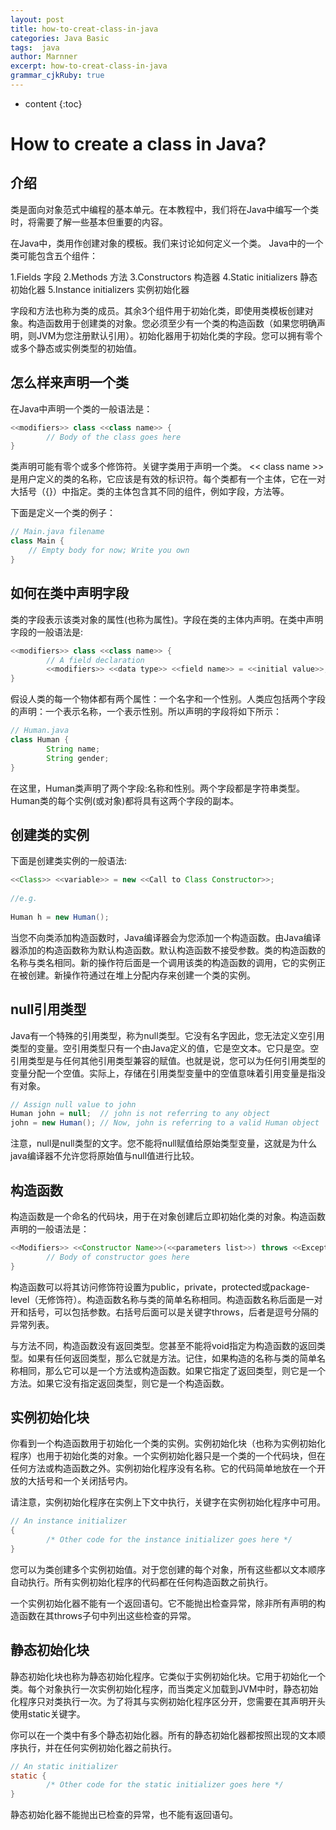 ```yaml
---
layout: post
title: how-to-creat-class-in-java
categories: Java Basic
tags:  java 
author: Marnner
excerpt: how-to-creat-class-in-java
grammar_cjkRuby: true
---
```


* content
{:toc}

# How to create a class in Java?


## 介绍

类是面向对象范式中编程的基本单元。在本教程中，我们将在Java中编写一个类时，将需要了解一些基本但重要的内容。

在Java中，类用作创建对象的模板。我们来讨论如何定义一个类。 Java中的一个类可能包含五个组件：

1.Fields 字段
2.Methods 方法
3.Constructors 构造器
4.Static initializers 静态初始化器
5.Instance initializers 实例初始化器

字段和方法也称为类的成员。其余3个组件用于初始化类，即使用类模板创建对象。构造函数用于创建类的对象。您必须至少有一个类的构造函数（如果您明确声明，则JVM为您注册默认引用）。初始化器用于初始化类的字段。您可以拥有零个或多个静态或实例类型的初始值。

## 怎么样来声明一个类

在Java中声明一个类的一般语法是：

``` java
<<modifiers>> class <<class name>> {
        // Body of the class goes here
}
```

类声明可能有零个或多个修饰符。关键字类用于声明一个类。 << class name >>是用户定义的类的名称，它应该是有效的标识符。每个类都有一个主体，它在一对大括号（{}）中指定。类的主体包含其不同的组件，例如字段，方法等。


下面是定义一个类的例子：

``` java
// Main.java filename
class Main {
    // Empty body for now; Write you own
}
```


## 如何在类中声明字段

类的字段表示该类对象的属性(也称为属性)。字段在类的主体内声明。在类中声明字段的一般语法是:


``` java
<<modifiers>> class <<class name>> {
        // A field declaration
        <<modifiers>> <<data type>> <<field name>> = <<initial value>>;
}
```
假设人类的每一个物体都有两个属性：一个名字和一个性别。人类应包括两个字段的声明：一个表示名称，一个表示性别。所以声明的字段将如下所示：


``` java
// Human.java
class Human {
        String name;
        String gender;
}
```
在这里，Human类声明了两个字段:名称和性别。两个字段都是字符串类型。Human类的每个实例(或对象)都将具有这两个字段的副本。

## 创建类的实例

下面是创建类实例的一般语法:

``` java
<<Class>> <<variable>> = new <<Call to Class Constructor>>;
 
//e.g.
 
Human h = new Human();
```
当您不向类添加构造函数时，Java编译器会为您添加一个构造函数。由Java编译器添加的构造函数称为默认构造函数。默认构造函数不接受参数。类的构造函数的名称与类名相同。新的操作符后面是一个调用该类的构造函数的调用，它的实例正在被创建。新操作符通过在堆上分配内存来创建一个类的实例。

## null引用类型

Java有一个特殊的引用类型，称为null类型。它没有名字因此，您无法定义空引用类型的变量。空引用类型只有一个由Java定义的值，它是空文本。它只是空。空引用类型是与任何其他引用类型兼容的赋值。也就是说，您可以为任何引用类型的变量分配一个空值。实际上，存储在引用类型变量中的空值意味着引用变量是指没有对象。


``` java
// Assign null value to john
Human john = null;  // john is not referring to any object
john = new Human(); // Now, john is referring to a valid Human object
```
注意，null是null类型的文字。您不能将null赋值给原始类型变量，这就是为什么java编译器不允许您将原始值与null值进行比较。

## 构造函数

构造函数是一个命名的代码块，用于在对象创建后立即初始化类的对象。构造函数声明的一般语法是：


``` java
<<Modifiers>> <<Constructor Name>>(<<parameters list>>) throws <<Exceptions list>> {
        // Body of constructor goes here
}
```


构造函数可以将其访问修饰符设置为public，private，protected或package-level（无修饰符）。构造函数名称与类的简单名称相同。构造函数名称后面是一对开和括号，可以包括参数。右括号后面可以是关键字throws，后者是逗号分隔的异常列表。

与方法不同，构造函数没有返回类型。您甚至不能将void指定为构造函数的返回类型。如果有任何返回类型，那么它就是方法。记住，如果构造的名称与类的简单名称相同，那么它可以是一个方法或构造函数。如果它指定了返回类型，则它是一个方法。如果它没有指定返回类型，则它是一个构造函数。

## 实例初始化块

你看到一个构造函数用于初始化一个类的实例。实例初始化块（也称为实例初始化程序）也用于初始化类的对象。一个实例初始化器只是一个类的一个代码块，但在任何方法或构造函数之外。实例初始化程序没有名称。它的代码简单地放在一个开放的大括号和一个关闭括号内。

请注意，实例初始化程序在实例上下文中执行，关键字在实例初始化程序中可用。

``` java
// An instance initializer
{
        /* Other code for the instance initializer goes here */
}
```


您可以为类创建多个实例初始值。对于您创建的每个对象，所有这些都以文本顺序自动执行。所有实例初始化程序的代码都在任何构造函数之前执行。

一个实例初始化器不能有一个返回语句。它不能抛出检查异常，除非所有声明的构造函数在其throws子句中列出这些检查的异常。

## 静态初始化块

静态初始化块也称为静态初始化程序。它类似于实例初始化块。它用于初始化一个类。每个对象执行一次实例初始化程序，而当类定义加载到JVM中时，静态初始化程序只对类执行一次。为了将其与实例初始化程序区分开，您需要在其声明开头使用static关键字。


你可以在一个类中有多个静态初始化器。所有的静态初始化器都按照出现的文本顺序执行，并在任何实例初始化器之前执行。

``` java
// An static initializer
static {
        /* Other code for the static initializer goes here */
}
```

静态初始化器不能抛出已检查的异常，也不能有返回语句。



